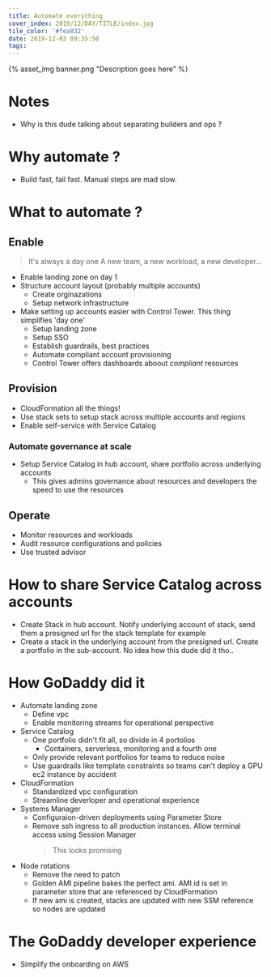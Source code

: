 ```yaml
---
title: Automate everything
cover_index: 2019/12/DAY/TITLE/index.jpg
tile_color: '#fea832'
date: 2019-12-03 09:35:50
tags:
---
```

{% asset_img banner.png "Description goes here" %}

# Notes
- Why is this dude talking about separating builders and ops ?

# Why automate ?
- Build fast, fail fast. Manual steps are mad slow.

# What to automate ?
## Enable
> It's always a day one
> A new team, a new workload, a new developer...
- Enable landing zone on day 1
- Structure account layout (probably multiple accounts)
    - Create orginazations
    - Setup network infrastructure
- Make setting up accounts easier with Control Tower. This thing simplifies 'day one'
    - Setup landing zone
    - Setup SSO
    - Establish guardrails, best practices
    - Automate compliant account provisioning
    - Control Tower offers dashboards aboout *compliant* resources
## Provision
- CloudFormation all the things!
- Use stack sets to setup stack across multiple accounts and regions
- Enable self-service with Service Catalog
### Automate governance at scale
- Setup Service Catalog in hub account, share portfolio across underlying accounts
    - This gives admins governance about resources and developers the speed to use the resources
## Operate
- Monitor resources and workloads
- Audit resource configurations and policies
- Use trusted advisor

# How to share Service Catalog across accounts
- Create Stack in hub account. Notify underlying account of stack, send them a presigned url for the stack template for example
- Create a stack in the underlying account from the presigned url. Create a portfolio in the sub-account. No idea how this dude did it tho..

# How GoDaddy did it
- Automate landing zone
    - Define vpc
    - Enable monitoring streams for operational perspective
- Service Catalog
    - One portfolio didn't fit all, so divide in 4 portolios
        - Containers, serverless, monitoring and a fourth one
    - Only provide relevant portfolios for teams to reduce noise
    - Use guardrails like template constraints so teams can't deploy a GPU ec2 instance by accident
- CloudFormation
    - Standardized vpc configuration
    - Streamline deverloper and operational experience
- Systems Manager
    - Configuraion-driven deployments using Parameter Store
    - Remove ssh ingress to all production instances. Allow terminal access using Session Manager 
        > This looks promising
- Node rotations
    - Remove the need to patch
    - Golden AMI pipeline bakes the perfect ami. AMI id is set in parameter store that are referenced by CloudFormation
    - If new ami is created, stacks are updated with new SSM reference so nodes are updated

# The GoDaddy developer experience
- Simplify the onboarding on AWS
